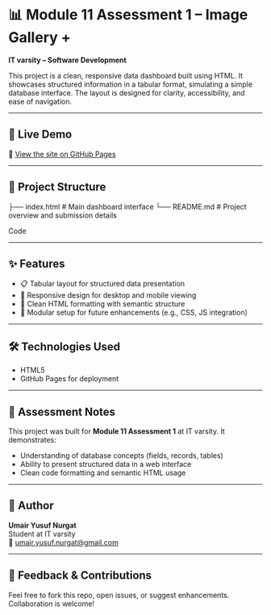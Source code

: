 # 📊 Module 11 Assessment 1 – Image Gallery +  
**IT varsity – Software Development**

This project is a clean, responsive data dashboard built using HTML. It showcases structured information in a tabular format, simulating a simple database interface. The layout is designed for clarity, accessibility, and ease of navigation.

---

## 🚀 Live Demo  
🔗 [View the site on GitHub Pages](https://umairyusufnurgat-cloud.github.io/Module-11-Assessment-1/)

---

## 📁 Project Structure
├── index.html # Main dashboard interface └── README.md # Project overview and submission details

Code

---

## ✨ Features
- 📋 Tabular layout for structured data presentation  
- 📱 Responsive design for desktop and mobile viewing  
- 🎨 Clean HTML formatting with semantic structure  
- 🧩 Modular setup for future enhancements (e.g., CSS, JS integration)

---

## 🛠️ Technologies Used
- HTML5  
- GitHub Pages for deployment

---

## 📌 Assessment Notes
This project was built for **Module 11 Assessment 1** at IT varsity. It demonstrates:
- Understanding of database concepts (fields, records, tables)  
- Ability to present structured data in a web interface  
- Clean code formatting and semantic HTML usage

---

## 🙋 Author
**Umair Yusuf Nurgat**  
Student at IT varsity  
📧 umair.yusuf.nurgat@gmail.com

---

## 📣 Feedback & Contributions  
Feel free to fork this repo, open issues, or suggest enhancements. Collaboration is welcome!
